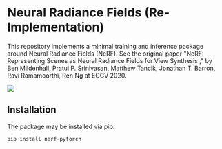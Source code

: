 # Neural Radiance Fields (Re-Implementation)

This repository implements a minimal training and inference package around Neural Radiance Fields (NeRF). See the original paper "NeRF: Representing Scenes as Neural Radiance Fields for View Synthesis
," by Ben Mildenhall, Pratul P. Srinivasan, Matthew Tancik, Jonathan T. Barron, Ravi Ramamoorthi, Ren Ng at ECCV 2020.

<img src='render.jpg'/>

## Installation

The package may be installed via pip:

```bash
pip install nerf-pytorch
```

